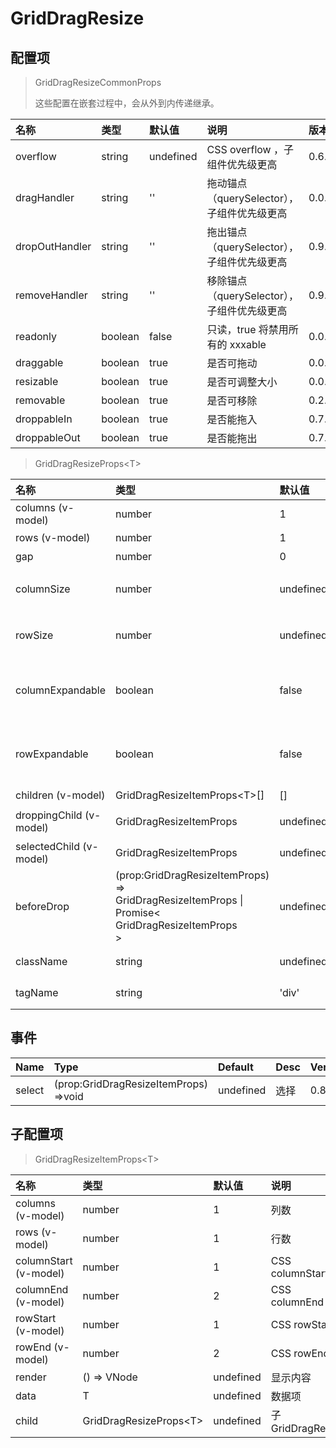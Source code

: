 # GridDragResize

## 配置项

> GridDragResizeCommonProps
>
> 这些配置在嵌套过程中，会从外到内传递继承。

| 名称           | 类型    | 默认值    | 说明                                        | 版本   |
| :------------- | :------ | :-------- | :------------------------------------------ | :----- |
| overflow       | string  | undefined | CSS overflow ，子组件优先级更高             | 0.6.0  |
| dragHandler    | string  | ''        | 拖动锚点（querySelector），子组件优先级更高 | 0.0.17 |
| dropOutHandler | string  | ''        | 拖出锚点（querySelector），子组件优先级更高 | 0.9.0  |
| removeHandler  | string  | ''        | 移除锚点（querySelector），子组件优先级更高 | 0.9.0  |
| readonly       | boolean | false     | 只读，true 将禁用所有的 xxxable             | 0.0.17 |
| draggable      | boolean | true      | 是否可拖动                                  | 0.0.17 |
| resizable      | boolean | true      | 是否可调整大小                              | 0.0.17 |
| removable      | boolean | true      | 是否可移除                                  | 0.2.0  |
| droppableIn    | boolean | true      | 是否能拖入                                  | 0.7.0  |
| droppableOut   | boolean | true      | 是否能拖出                                  | 0.7.0  |

> GridDragResizeProps&lt;T&gt;

| 名称                    | 类型                                                                                                                    | 默认值    | 说明                             | 版本   |
| :---------------------- | :---------------------------------------------------------------------------------------------------------------------- | :-------- | :------------------------------- | :----- |
| columns (v-model)       | number                                                                                                                  | 1         | 列数                             | 0.0.17 |
| rows (v-model)          | number                                                                                                                  | 1         | 行数                             | 0.0.17 |
| gap                     | number                                                                                                                  | 0         | 间隙                             | 0.0.17 |
| columnSize              | number                                                                                                                  | undefined | 列宽，undefined 相当于 1fr       | 0.0.17 |
| rowSize                 | number                                                                                                                  | undefined | 行高，undefined 相当于 1fr       | 0.0.17 |
| columnExpandable        | boolean                                                                                                                 | false     | 允许向右扩展列数（嵌套组件无效） | 0.0.17 |
| rowExpandable           | boolean                                                                                                                 | false     | 允许向下扩展行数（嵌套组件无效） | 0.0.17 |
| children (v-model)      | GridDragResizeItemProps&lt;T&gt;[]                                                                                      | []        | 子配置项                         | 0.0.17 |
| droppingChild (v-model) | GridDragResizeItemProps                                                                                                 | undefined | 正在拖入的配置项                 | 0.2.6  |
| selectedChild (v-model) | GridDragResizeItemProps                                                                                                 | undefined | 选中项                           | 0.8.0  |
| beforeDrop              | (prop:GridDragResizeItemProps)<br>=&gt;<br>GridDragResizeItemProps \|<br>Promise&lt;<br>GridDragResizeItemProps<br>&gt; | undefined | 拖入之前进行处理                 | 0.7.0  |
| className               | string                                                                                                                  | undefined | 附加 CSS Class                   | 0.4.0  |
| tagName                 | string                                                                                                                  | 'div'     | 根节点的 TagName                 | 0.7.0  |

## 事件

| Name   | Type                                        | Default   | Desc | Version |
| :----- | :------------------------------------------ | :-------- | :--- | :------ |
| select | (prop:GridDragResizeItemProps)<br>=&gt;void | undefined | 选择 | 0.8.0   |

## 子配置项

> GridDragResizeItemProps&lt;T&gt;

| 名称                  | 类型                         | 默认值    | 说明              | 版本   |
| :-------------------- | :--------------------------- | :-------- | :---------------- | :----- |
| columns (v-model)     | number                       | 1         | 列数              | 0.0.17 |
| rows (v-model)        | number                       | 1         | 行数              | 0.0.17 |
| columnStart (v-model) | number                       | 1         | CSS columnStart   | 0.0.17 |
| columnEnd (v-model)   | number                       | 2         | CSS columnEnd     | 0.0.17 |
| rowStart (v-model)    | number                       | 1         | CSS rowStart      | 0.0.17 |
| rowEnd (v-model)      | number                       | 2         | CSS rowEnd        | 0.0.17 |
| render                | () => VNode                  | undefined | 显示内容          | 0.0.17 |
| data                  | T                            | undefined | 数据项            | 0.0.17 |
| child                 | GridDragResizeProps&lt;T&gt; | undefined | 子 GridDragResize | 0.4.0  |

